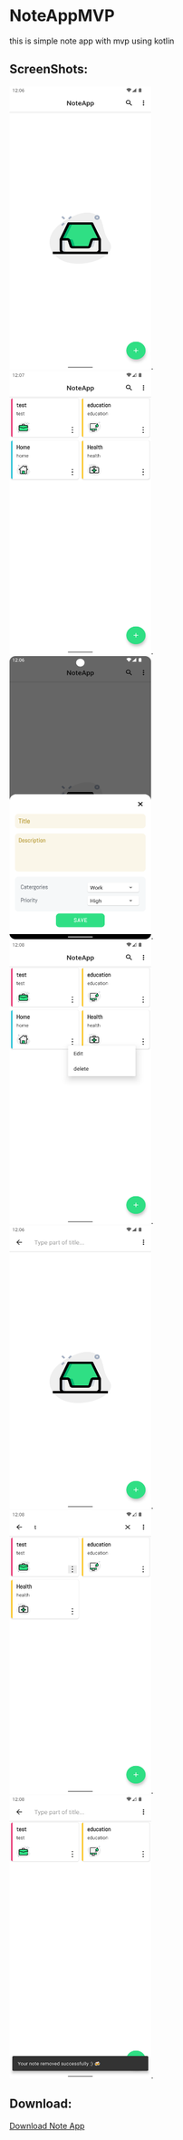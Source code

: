# NoteAppMVP
this is simple note app with mvp using kotlin 

## ScreenShots:
<img src="/images/empty.png" width="250" height="500"/>.
<img src="/images/items.png" width="250" height="500"/>.
<img src="/images/add.png" width="250" height="500"/>.
<img src="/images/menu.png" width="250" height="500"/>.
<img src="/images/search.png" width="250" height="500"/>.
<img src="/images/searching.png" width="250" height="500"/>.
<img src="/images/delete.png" width="250" height="500"/>.


## Download:
[Download Note App](https://drive.google.com/file/d/1s70XkTz1MXU5wtxTLBE_6EIqGlGH7bz_/view?usp=drive_link "download")
